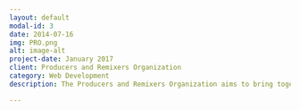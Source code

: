 ```yaml
---
layout: default
modal-id: 3
date: 2014-07-16
img: PRO.png
alt: image-alt
project-date: January 2017
client: Producers and Remixers Organization
category: Web Development
description: The Producers and Remixers Organization aims to bring together music producers from all backgrounds to share knowledge and grow together.  See the full site at <a href="http://ProducerOrg.com">ProducerOrg.com</a>

---
```

